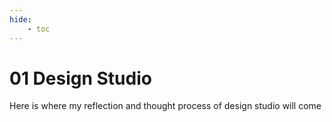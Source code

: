 ```yaml
---
hide:
    - toc
---
```


# 01 Design Studio

Here is where my reflection and thought process of design studio will come